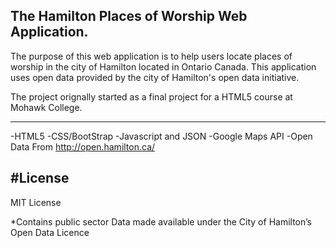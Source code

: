 The Hamilton Places of Worship Web Application. 
------------------------------------------------

The purpose of this web application is to help users locate places of worship in the city of Hamilton located in Ontario Canada.
This application uses open data provided by the city of Hamilton's open data initiative.


The project orignally started as a final project for a HTML5 course at Mohawk College. 

-----------------------------------------------
-HTML5
-CSS/BootStrap
-Javascript and JSON
-Google Maps API
-Open Data From http://open.hamilton.ca/

#License
-----------------------------------------------
 MIT License
 
*Contains public sector Data made available under the City of Hamilton’s Open Data Licence
